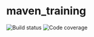 # maven_training
![Build status](https://github.com/github/docs/actions/workflows/main.yml/badge.svg)
![Code coverage](https://codecov.io/gh/Esdayl/maven_training/settings/badge)
